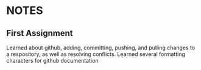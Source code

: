 # **NOTES**
## First Assignment
Learned about github, adding, committing, pushing, and pulling changes to a respository, as well as resolving conflicts.
Learned several formatting characters for github documentation
